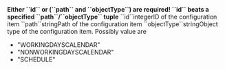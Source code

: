 <tr><td></td><td colspan="2"><b>Either ``id`` or (``path`` and ``objectType``) are required! ``id`` beats a specified ``path``/``objectType`` tuple</b></td><td></td><td></td></tr>
<tr><td>``id``</td><td>integer</td><td>ID of the configuration item</td><td></td><td></td></tr>
<tr><td>``path``</td><td>string<td>Path of the configuration item</td><td></td><td></td></tr>
<tr><td>``objectType``</td><td>string</td><td>Object type of the configuration item. Possibly value are 
<ul><li>"WORKINGDAYSCALENDAR"</li>
    <li>"NONWORKINGDAYSCALENDAR"</li>
    <li>"SCHEDULE"</li></ul>
</td><td></td><td></td></tr>